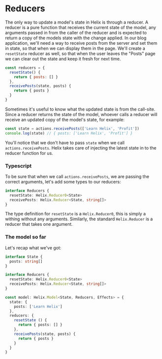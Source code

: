 # Reducers

The only way to update a model's state in Helix is through a reducer. A reducer is a pure function that receives the current state of the model, any arguments passed in from the caller of the reducer and is expected to return a copy of the models state with the change applied. In our blog application, we'll need a way to receive posts from the server and set them in state, so that when we can display them in the page. We'll create a `resetState` reducer as well, so that when the user leaves the "Posts" page we can clear out the state and keep it fresh for next time.

```javascript
const reducers = {
  resetState() {
    return { posts: [] }
  },
  receivePosts(state, posts) {
    return { posts }
  }
}
```

Sometimes it's useful to know what the updated state is from the call-site. Since a reducer returns the state of the model, whoever calls a reducer will receive an updated copy of the model's state, for example:

```javascript
const state = actions.receivePosts(['Learn Helix', 'Profit'])
console.log(state) // { posts: ['Learn Helix', 'Profit'] }
```

You'll notice that we don't have to pass `state` when we call `actions.receivePosts`. Helix takes care of injecting the latest state in to the reducer function for us.

### Typescript

To be sure that when we call `actions.receivePosts`, we are passing the correct arguments, let's add some types to our reducers:

```typescript
interface Reducers {
  resetState: Helix.Reducer0<State>
  receivePosts: Helix.Reducer<State, string[]>
}
```

The type definition for `resetState` is a `Helix.Reducer0`, this is simply a withing without any arguments. Similarly, the standard `Helix.Reducer` is a reducer that takes one argument.

### The model so far

Let's recap what we've got:

```typescript
interface State {
  posts: string[]
}

interface Reducers {
  resetState: Helix.Reducer0<State>
  receivePosts: Helix.Reducer<State, string[]>
}

const model: Helix.Model<State, Reducers, Effects> = {
  state: {
    posts: ['Learn Helix']
  },
  reducers: {
    resetState () {
      return { posts: [] }
    },
    receivePosts(state, posts) {
      return { posts }
    }
  }
}
```
